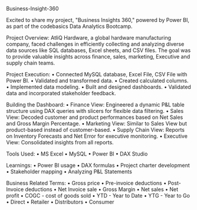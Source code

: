 Business-Insight-360

Excited to share my project, "Business Insights 360," powered by Power BI, as part of the codebasics Data Analytics Bootcamp.

Project Overview:
AtliQ Hardware, a global hardware manufacturing company, faced challenges in efficiently collecting and analyzing diverse data sources like SQL databases, Excel sheets, and CSV files. The goal was to provide valuable insights across finance, sales, marketing, Executive and supply chain teams.

Project Execution:
•	Connected MySQL database, Excel File, CSV File with Power BI.
•	Validated and transformed data.
•	Created calculated columns.
•	Implemented data modeling.
•	Built and designed dashboards.
•	Validated data and incorporated stakeholder feedback.

Building the Dashboard:
•	Finance View: Engineered a dynamic P&L table structure using DAX queries with slicers for flexible data filtering.
•	Sales View: Decoded customer and product performances based on Net Sales and Gross Margin Percentage.
•	Marketing View: Similar to Sales View but product-based instead of customer-based.
•	Supply Chain View: Reports on Inventory Forecasts and Net Error for executive monitoring.
•	Executive View: Consolidated insights from all reports.

Tools Used:
•	MS Excel
•	MySQL
•	Power BI
•	DAX Studio

Learnings:
•	Power BI usage
•	DAX formulas
•	Project charter development
•	Stakeholder mapping
•	Analyzing P&L Statements

Business Related Terms:
•	Gross price
•	Pre-invoice deductions
•	Post-Invoice deductions
•	Net Invoice sale
•	Gross Margin
•	Net sales
•	Net profit
•	COGC - cost of goods sold
•	YTD - Year to Date
•	YTG - Year to Go
•	Direct
•	Retailer
•	Distributors
•	Consumer
